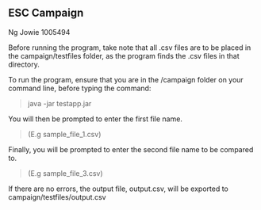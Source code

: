 ESC Campaign
------------
Ng Jowie
1005494

Before running the program, take note that all .csv files are to be placed in the campaign/testfiles folder, as the program finds the .csv files in that directory.

To run the program, ensure that you are in the /campaign folder on your command line, before typing the command:
> java -jar testapp.jar

You will then be prompted to enter the first file name. 
> (E.g sample_file_1.csv)

Finally, you will be prompted to enter the second file name to be compared to.
> (E.g sample_file_3.csv)

If there are no errors, the output file, output.csv, will be exported to campaign/testfiles/output.csv
